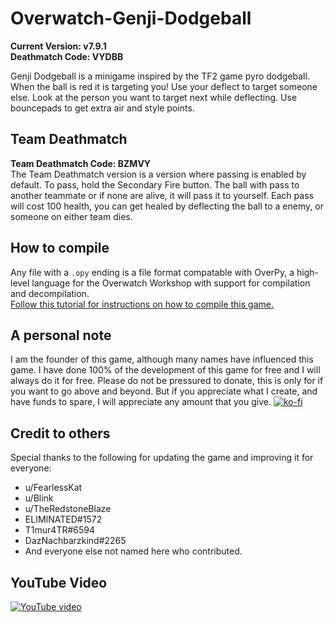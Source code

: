 # Overwatch-Genji-Dodgeball
**Current Version: v7.9.1**  
**Deathmatch Code: VYDBB**

Genji Dodgeball is a minigame inspired by the TF2 game pyro dodgeball.
When the ball is red it is targeting you! Use your deflect to target someone else. Look at the person you want to target next while deflecting. Use bouncepads to get extra air and style points.

## Team Deathmatch  
**Team Deathmatch Code: BZMVY**  
The Team Deathmatch version is a version where passing is enabled by default. To pass, hold the Secondary Fire button. The ball with pass to another teammate or if none are alive, it will pass it to yourself. Each pass will cost 100 health, you can get healed by deflecting the ball to a enemy, or someone on either team dies.  

## How to compile  
Any file with a `.opy` ending is a file format compatable with OverPy, a high-level language for the Overwatch Workshop with support for compilation and decompilation.  
[Follow this tutorial for instructions on how to compile this game.](https://github.com/Zezombye/overpy/wiki/General-usage)

## A personal note
I am the founder of this game, although many names have influenced this game.
I have done 100% of the development of this game for free and I will always do it for free. Please do not be pressured to donate, this is only for if you want to go above and beyond. But if you appreciate what I create, and have funds to spare, I will appreciate any amount that you give.
[![ko-fi](https://ko-fi.com/img/githubbutton_sm.svg)](https://ko-fi.com/Q5Q64CGIL)  

## Credit to others
Special thanks to the following for updating the game and improving it for everyone:
- u/FearlessKat
- u/Blink
- u/TheRedstoneBlaze
- ELIMINATED#1572
- T1mur4TR#6594
- DazNachbarzkind#2265
- And everyone else not named here who contributed.

## YouTube Video
[![YouTube video](http://img.youtube.com/vi/mQmDIZGKKR8/0.jpg)](http://www.youtube.com/watch?v=mQmDIZGKKR8)
